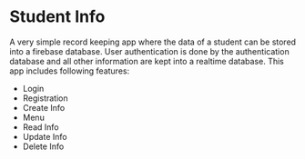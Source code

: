 # Student Info
A very simple record keeping app where the data of a student can be stored into a firebase database. User authentication is done by the authentication database and all other information are kept into a realtime database.
This app includes following features:
<ul>
  <li>Login</li>
  <li>Registration</li>
  <li>Create Info</li>
  <li>Menu</li>
  <li>Read Info</li>
  <li>Update Info</li>
  <li>Delete Info</li>
</ul>
